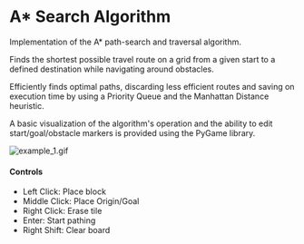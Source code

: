 # A* Search Algorithm
Implementation of the A* path-search and traversal algorithm.

Finds the shortest possible travel route on a grid from a given start to a defined destination while navigating around obstacles.

Efficiently finds optimal paths, discarding less efficient routes and saving on execution time by using a Priority Queue and the Manhattan Distance heuristic.

A basic visualization of the algorithm's operation and the ability to edit start/goal/obstacle markers is provided using the PyGame library.

![example_1.gif](https://github.com/HaizenTrist/A-Star-Pathfinder/assets/123991082/03221e2f-9c93-4ac1-ac21-2e644bfe8709)

#### Controls
- Left Click: Place block
- Middle Click: Place Origin/Goal
- Right Click: Erase tile
- Enter: Start pathing
- Right Shift: Clear board
